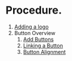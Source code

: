 # Procedure.

1. [Adding a logo ](procedures/adding_logo.md)
2. Button Overview
    1. [Add Buttons ](procedures/adding_button.md)
    2. [Linking a Button ](procedures/linking_button.md)
    3. [Button Alignment ](procedures/button_alignment.md)